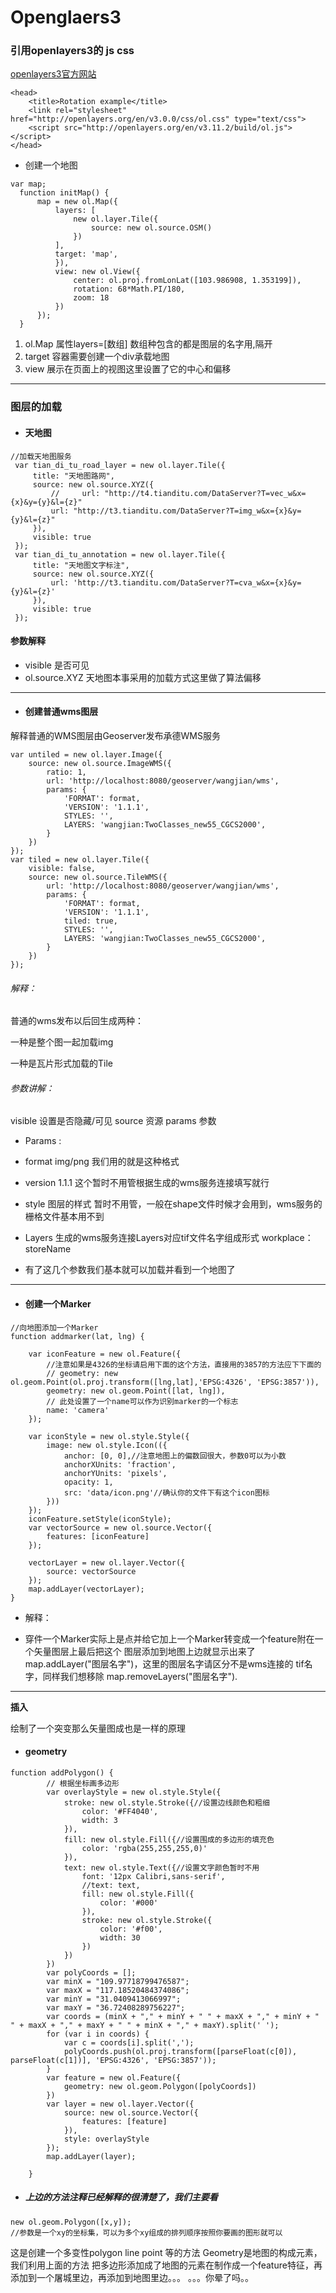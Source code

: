 # Openglaers3

### 引用openlayers3的 js css
[openlayers3官方网站](http://openlayers.org/)

```
<head>
    <title>Rotation example</title>
    <link rel="stylesheet" href="http://openlayers.org/en/v3.0.0/css/ol.css" type="text/css">
    <script src="http://openlayers.org/en/v3.11.2/build/ol.js"></script>
</head>

```
- 创建一个地图

```
var map;
  function initMap() {
      map = new ol.Map({
          layers: [
              new ol.layer.Tile({
                  source: new ol.source.OSM()
              })
          ],
          target: 'map',
          }),
          view: new ol.View({
              center: ol.proj.fromLonLat([103.986908, 1.353199]),
              rotation: 68*Math.PI/180,
              zoom: 18
          })
      });
  }

```
1. ol.Map 属性layers=[数组] 数组种包含的都是图层的名字用,隔开
2. target 容器需要创建一个div承载地图
3. view 展示在页面上的视图这里设置了它的中心和偏移

***
### 图层的加载

- #### 天地图

```
//加载天地图服务
 var tian_di_tu_road_layer = new ol.layer.Tile({
     title: "天地图路网",
     source: new ol.source.XYZ({
         //     url: "http://t4.tianditu.com/DataServer?T=vec_w&x={x}&y={y}&l={z}"
         url: "http://t3.tianditu.com/DataServer?T=img_w&x={x}&y={y}&l={z}"
     }),
     visible: true
 });
 var tian_di_tu_annotation = new ol.layer.Tile({
     title: "天地图文字标注",
     source: new ol.source.XYZ({
         url: 'http://t3.tianditu.com/DataServer?T=cva_w&x={x}&y={y}&l={z}'
     }),
     visible: true
 });

```
#### 参数解释

 * visible 是否可见
 * ol.source.XYZ 天地图本事采用的加载方式这里做了算法偏移
***

- #### 创建普通wms图层

解释普通的WMS图层由Geoserver发布承德WMS服务

```
var untiled = new ol.layer.Image({
    source: new ol.source.ImageWMS({
        ratio: 1,
        url: 'http://localhost:8080/geoserver/wangjian/wms',
        params: {
            'FORMAT': format,
            'VERSION': '1.1.1',
            STYLES: '',
            LAYERS: 'wangjian:TwoClasses_new55_CGCS2000',
        }
    })
});
var tiled = new ol.layer.Tile({
    visible: false,
    source: new ol.source.TileWMS({
        url: 'http://localhost:8080/geoserver/wangjian/wms',
        params: {
            'FORMAT': format,
            'VERSION': '1.1.1',
            tiled: true,
            STYLES: '',
            LAYERS: 'wangjian:TwoClasses_new55_CGCS2000',
        }
    })
});

```
###### 解释：
普通的wms发布以后回生成两种：

一种是整个图一起加载img

一种是瓦片形式加载的Tile

###### 参数讲解：
visible 设置是否隐藏/可见
source  资源
params 参数
* Params :
- format   img/png   我们用的就是这种格式

- version  1.1.1   这个暂时不用管根据生成的wms服务连接填写就行

- style    图层的样式 暂时不用管，一般在shape文件时候才会用到，wms服务的栅格文件基本用不到

- Layers   生成的wms服务连接Layers对应tif文件名字组成形式 workplace：storeName

- 有了这几个参数我们基本就可以加载并看到一个地图了


***
- #### 创建一个Marker
```
//向地图添加一个Marker
function addmarker(lat, lng) {

    var iconFeature = new ol.Feature({
        //注意如果是4326的坐标请启用下面的这个方法，直接用的3857的方法应下下面的
        // geometry: new ol.geom.Point(ol.proj.transform([lng,lat],'EPSG:4326', 'EPSG:3857')),
        geometry: new ol.geom.Point([lat, lng]),
        // 此处设置了一个name可以作为识别marker的一个标志
        name: 'camera'
    });

    var iconStyle = new ol.style.Style({
        image: new ol.style.Icon(({
            anchor: [0, 0],//注意地图上的偏数回很大，参数0可以为小数
            anchorXUnits: 'fraction',
            anchorYUnits: 'pixels',
            opacity: 1,
            src: 'data/icon.png'//确认你的文件下有这个icon图标
        }))
    });
    iconFeature.setStyle(iconStyle);
    var vectorSource = new ol.source.Vector({
        features: [iconFeature]
    });

    vectorLayer = new ol.layer.Vector({
        source: vectorSource
    });
    map.addLayer(vectorLayer);
}

```
* 解释：

- 穿件一个Marker实际上是点并给它加上一个Marker转变成一个feature附在一个矢量图层上最后把这个
图层添加到地图上边就显示出来了 map.addLayer("图层名字")，这里的图层名字请区分不是wms连接的
tif名字，同样我们想移除 map.removeLayers("图层名字").

***

**插入**

绘制了一个突变那么矢量图成也是一样的原理

- #### geometry

```
function addPolygon() {
        // 根据坐标画多边形
        var overlayStyle = new ol.style.Style({
            stroke: new ol.style.Stroke({//设置边线颜色和粗细
                color: '#FF4040',
                width: 3
            }),
            fill: new ol.style.Fill({//设置围成的多边形的填充色
                color: 'rgba(255,255,255,0)'
            }),
            text: new ol.style.Text({//设置文字颜色暂时不用
                font: '12px Calibri,sans-serif',
                //text: text,
                fill: new ol.style.Fill({
                    color: '#000'
                }),
                stroke: new ol.style.Stroke({
                    color: '#f00',
                    width: 30
                })
            })
        })
        var polyCoords = [];
        var minX = "109.97718799476587";
        var maxX = "117.18520484374086";
        var minY = "31.0409413066997";
        var maxY = "36.72408289756227";
        var coords = (minX + "," + minY + " " + maxX + "," + minY + " " + maxX + "," + maxY + " " + minX + "," + maxY).split(' ');
        for (var i in coords) {
            var c = coords[i].split(',');
            polyCoords.push(ol.proj.transform([parseFloat(c[0]), parseFloat(c[1])], 'EPSG:4326', 'EPSG:3857'));
        }
        var feature = new ol.Feature({
            geometry: new ol.geom.Polygon([polyCoords])
        })
        var layer = new ol.layer.Vector({
            source: new ol.source.Vector({
                features: [feature]
            }),
            style: overlayStyle
        });
        map.addLayer(layer);

    }

```


- #####  上边的方法注释已经解释的很清楚了，我们主要看  
```
new ol.geom.Polygon([x,y]);
//参数是一个xy的坐标集，可以为多个xy组成的排列顺序按照你要画的图形就可以

```
这是创建一个多变性polygon line point 等的方法 Geometry是地图的构成元素，我们利用上面的方法
把多边形添加成了地图的元素在制作成一个feature特征，再添加到一个屠城里边，再添加到地图里边。。。
。。。你晕了吗。。
